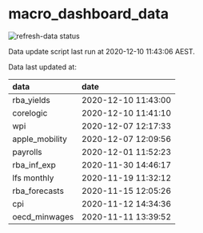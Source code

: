
<!-- README.md is generated from README.Rmd. Please edit that file -->

# macro\_dashboard\_data

<!-- badges: start -->

![refresh-data
status](https://github.com/MattCowgill/macro_dashboard_data/workflows/refresh-data/badge.svg)

<!-- badges: end -->

Data update script last run at 2020-12-10 11:43:06 AEST.

Data last updated at:

| data            | date                |
| :-------------- | :------------------ |
| rba\_yields     | 2020-12-10 11:43:00 |
| corelogic       | 2020-12-10 11:41:10 |
| wpi             | 2020-12-07 12:17:33 |
| apple\_mobility | 2020-12-07 12:09:56 |
| payrolls        | 2020-12-01 11:52:23 |
| rba\_inf\_exp   | 2020-11-30 14:46:17 |
| lfs monthly     | 2020-11-19 11:32:12 |
| rba\_forecasts  | 2020-11-15 12:05:26 |
| cpi             | 2020-11-12 14:34:36 |
| oecd\_minwages  | 2020-11-11 13:39:52 |
